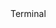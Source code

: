 <div class="mkap-window">
    <div class="mkap-menu">
        <div class="mkap-button-group">
            <div class="mkap-button mkap-button-close"></div>
            <div class="mkap-button mkap-button-minimize"></div>
            <div class="mkap-button mkap-button-zoom"></div>
        </div>
        <div class="mkap-button-title">Terminal</div>
        <div class="mkap-button-group">&nbsp;</div>
    </div>
    <div class="mkap-player" id="asciinema-player-0"></div>
</div>
<script>
    window.addEventListener("load", function(event) {
        AsciinemaPlayer.create("/example-group/project-name/assets/asciinema/test.cast", document.getElementById("asciinema-player-0"), {
            cols: 120,
            rows: 24,
            autoPlay: true,
            preload: false,
            loop: false,
            startAt: "0:00",
            speed: 1.0,
            theme: "asciinema",
            fit: "width",
            controls: "auto",
            pauseOnMarkers: false,
            terminalFontSize: "small",
            terminalFontFamily: "Consolas",
            terminalLineHeight: 1.33333333,
        });
    });
</script>